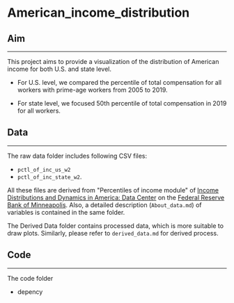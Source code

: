 # American_income_distribution

<!-- badges: start -->

<!-- badges: end -->

## Aim

------------------------------------------------------------------------

This project aims to provide a visualization of the distribution of American income for both U.S. and state level.

-   For U.S. level, we compared the percentile of total compensation for all workers with prime-age workers from 2005 to 2019.

-   For state level, we focused 50th percentile of total compensation in 2019 for all workers.

## Data

------------------------------------------------------------------------

The raw data folder includes following CSV files:

-   `pctl_of_inc_us_w2`
-   `pctl_of_inc_state_w2`.

All these files are derived from "Percentiles of income module" of [Income Distributions and Dynamics in America: Data Center](https://www.minneapolisfed.org/institute/income-distributions-and-dynamics-in-america/data-center) on the [Federal Reserve Bank of Minneapolis](https://www.minneapolisfed.org/). Also, a detailed description (`About_data.md`) of variables is contained in the same folder.

The Derived Data folder contains processed data, which is more suitable to draw plots. Similarly, please refer to `derived_data.md` for derived process.

## Code

------------------------------------------------------------------------

The code folder

-   depency
